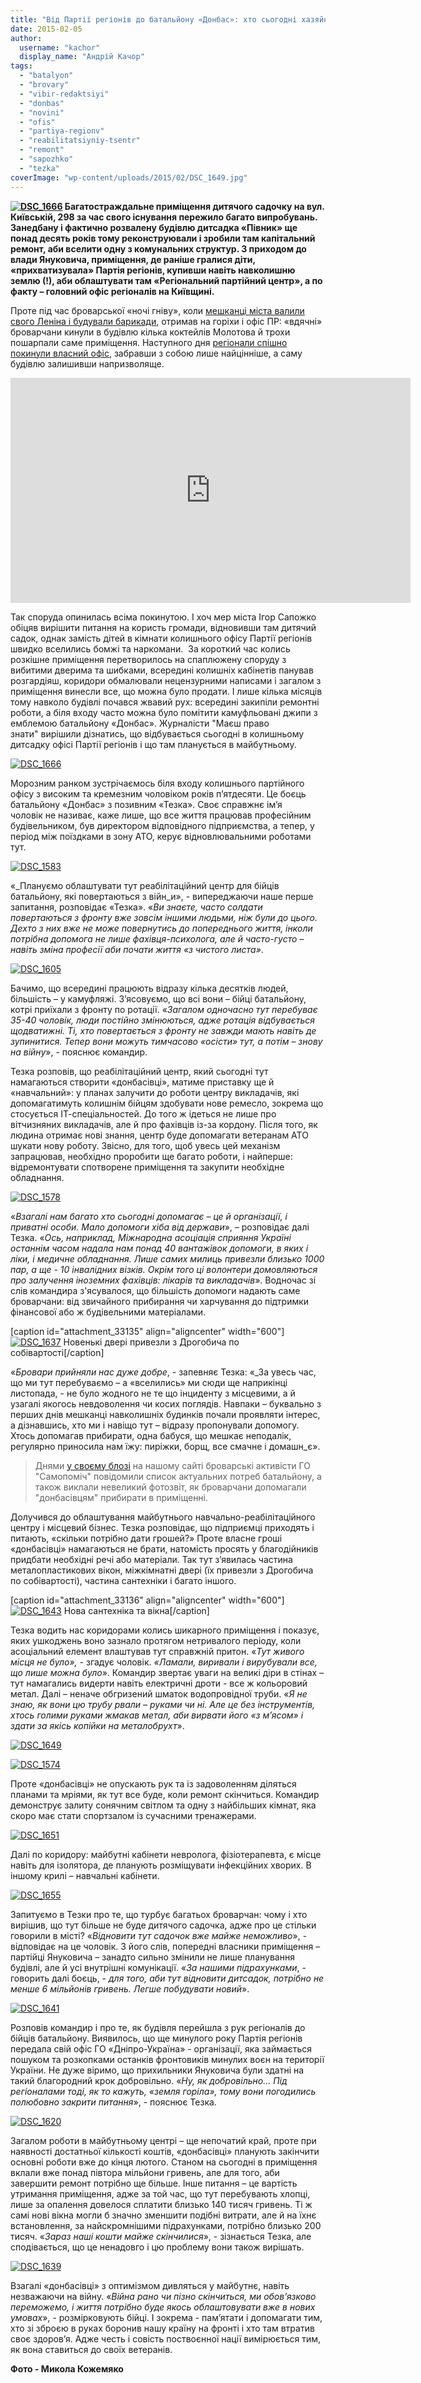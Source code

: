 ```yaml
---
title: "Від Партії регіонів до батальйону «Донбас»: хто сьогодні хазяйнує у колишньому дитсадку на Київській?"
date: 2015-02-05
author: 
  username: "kachor"
  display_name: "Андрій Качор"
tags: 
  - "batalyon"
  - "brovary"
  - "vibir-redaktsiyi"
  - "donbas"
  - "novini"
  - "ofis"
  - "partiya-regionv"
  - "reabilitatsiyniy-tsentr"
  - "remont"
  - "sapozhko"
  - "tezka"
coverImage: "wp-content/uploads/2015/02/DSC_1649.jpg"
---
```


 **[![DSC_1666](https://mpz.brovary.org/wp-content/uploads/2015/02/DSC_16661.jpg)](https://mpz.brovary.org/wp-content/uploads/2015/02/DSC_16661.jpg) Багатостраждальне приміщення дитячого садочку на вул. Київській, 298 за час свого існування пережило багато випробувань. Занедбану і фактично розвалену будівлю дитсадка «Півник» ще понад десять років тому реконструювали і зробили там капітальний ремонт, аби вселити одну з комунальних структур. З приходом до влади Януковича, приміщення, де раніше гралися діти, «прихватизувала» Партія регіонів, купивши навіть навколишню землю (!), аби облаштувати там «Регіональний партійний центр», а по факту – головний офіс регіоналів на Київщині.**

Проте під час броварської «ночі гніву», коли [мешканці міста валили свого Леніна і будували барикади](https://mpz.brovary.org/revolyutsiya-v-brovarah-hronika-20-sichnya/), отримав на горіхи і офіс ПР: «вдячні» броварчани кинули в будівлю кілька коктейлів Молотова й трохи пошарпали саме приміщення. Наступного дня [регіонали спішно покинули власний офіс](https://mpz.brovary.org/rezhim-posipavsya-hronika-revolyutsiyi-21-lyutogo-u-brovarah/), забравши з собою лише найцінніше, а саму будівлю залишивши напризволяще.

<iframe src="https://www.youtube.com/embed/ktkjNYvK934" width="640" height="360" frameborder="0" allowfullscreen="allowfullscreen"></iframe>

Так споруда опинилась всіма покинутою. І хоч мер міста Ігор Сапожко обіцяв вирішити питання на користь громади, відновивши там дитячий садок, однак замість дітей в кімнати колишнього офісу Партії регіонів швидко вселились бомжі та наркомани.  За короткий час колись розкішне приміщення перетворилось на спаплюжену споруду з вибитими дверима та шибками, всередині колишніх кабінетів панував розгардіяш, коридори обмалювали нецензурними написами і загалом з приміщення винесли все, що можна було продати. І лише кілька місяців тому навколо будівлі почався жвавий рух: всередині закипіли ремонтні роботи, а біля входу часто можна було помітити камуфльовані джипи з емблемою батальйону «Донбас». Журналісти "Маєш право знати" вирішили дізнатись, що відбувається сьогодні в колишньому дитсадку офісі Партії регіонів і що там планується в майбутньому.

[![DSC_1666](https://mpz.brovary.org/wp-content/uploads/2015/02/DSC_1666.jpg)](https://mpz.brovary.org/wp-content/uploads/2015/02/DSC_1666.jpg)

Морозним ранком зустрічаємось біля входу колишнього партійного офісу з високим та кремезним чоловіком років п’ятдесяти. Це боєць батальйону «Донбас» з позивним «Тезка». Своє справжнє ім’я чоловік не називає, каже лише, що все життя працював професійним будівельником, був директором відповідного підприємства, а тепер, у період між поїздками в зону АТО, керує відновлювальними роботами тут.

[![DSC_1583](https://mpz.brovary.org/wp-content/uploads/2015/02/DSC_1583.jpg)](https://mpz.brovary.org/wp-content/uploads/2015/02/DSC_1583.jpg)

«_Плануємо облаштувати тут реабілітаційний центр для бійців батальйону, які повертаються з війн_и», - випереджаючи наше перше запитання, розповідає «Тезка». «_Ви знаєте, часто солдати повертаються з фронту вже зовсім іншими людьми, ніж були до цього. Дехто з них вже не може повернутись до попереднього життя, інколи потрібна допомога не лише фахівця-психолога, але й часто-густо – навіть зміна професії аби почати життя «з чистого листа»_.

[![DSC_1605](https://mpz.brovary.org/wp-content/uploads/2015/02/DSC_1605.jpg)](https://mpz.brovary.org/wp-content/uploads/2015/02/DSC_1605.jpg)

Бачимо, що всередині працюють відразу кілька десятків людей, більшість – у камуфляжі. З’ясовуємо, що всі вони – бійці батальйону, котрі приїхали з фронту по ротації. «_Загалом одночасно тут перебуває 35-40 чоловік, люди постійно змінюються, адже ротація відбувається щодватижні. Ті, хто повертається з фронту не завжди мають навіть де зупинитися. Тепер вони можуть тимчасово «осісти» тут, а потім – знову на війну_», - пояснює командир.

Тезка розповів, що реабілітаційний центр, який сьогодні тут намагаються створити «донбасівці», матиме приставку ще й «навчальний»: у планах залучити до роботи центру викладачів, які допомагатимуть колишнім бійцям здобувати нове ремесло, зокрема що стосується ІТ-спеціальностей. До того ж ідеться не лише про вітчизняних викладачів, але й про фахівців із-за кордону. Після того, як людина отримає нові знання, центр буде допомагати ветеранам АТО шукати нову роботу. Звісно, для того, щоб увесь цей механізм запрацював, необхідно проробити ще багато роботи, і найперше: відремонтувати спотворене приміщення та закупити необхідне обладнання.

[![DSC_1578](https://mpz.brovary.org/wp-content/uploads/2015/02/DSC_15781.jpg)](https://mpz.brovary.org/wp-content/uploads/2015/02/DSC_15781.jpg)

«_Взагалі нам багато хто сьогодні допомагає – це й організації, і приватні особи. Мало допомоги хіба від держави_», – розповідає далі Тезка. «_Ось, наприклад, Міжнародна асоціація сприяння Україні останнім часом надала нам понад 40 вантажівок допомоги, в яких і ліки, і медичне обладнання. Лише самих милиць привезли близько 1000 пар, а ще - 10 інвалідних візків. Окрім того ці волонтери домовляються про залучення іноземних фахівців: лікарів та викладачів_». Водночас зі слів командира з'ясувалося, що більшість допомоги надають саме броварчани: від звичайного прибирання чи харчування до підтримки фінансової або ж будівельними матеріалами.

\[caption id="attachment\_33135" align="aligncenter" width="600"\][![DSC_1637](https://mpz.brovary.org/wp-content/uploads/2015/02/DSC_1637.jpg)](https://mpz.brovary.org/wp-content/uploads/2015/02/DSC_1637.jpg) Новенькі двері привезли з Дрогобича по собівартості\[/caption\]

«_Бровари прийняли нас дуже добре_, - запевняє Тезка: «_За увесь час, що ми тут перебуваємо – а «вселились» ми сюди ще наприкінці листопада, - не було жодного не те що інциденту з місцевими, а й узагалі якогось невдоволення чи косих поглядів. Навпаки – буквально з перших днів мешканці навколишніх будинків почали проявляти інтерес, а дізнавшись, хто ми і навіщо тут – відразу пропонували допомогу. Хтось допомагав прибирати, одна бабуся, що мешкає неподалік, регулярно приносила нам їжу: пиріжки, борщ, все смачне і домашн_є».

> Днями [у своєму блозі](https://mpz.brovary.org/beremo-i-robimo-nashe-misto-krashhim-priyednuytes/) на нашому сайті броварські активісти ГО "Самопоміч" повідомили список актуальних потреб батальйону, а також виклали невеликий фотозвіт, як броварчани допомагали "донбасівцям" прибирати в приміщенні.

Долучився до облаштування майбутнього навчально-реабілітаційного центру і місцевий бізнес. Тезка розповідає, що підприємці приходять і питають, «скільки потрібно дати грошей?» Проте власне гроші «донбасівці» намагаються не брати, натомість просять у благодійників придбати необхідні речі або матеріали. Так тут з’явилась частина металопластикових вікон, міжкімнатні двері (їх привезли з Дрогобича по собівартості), частина сантехніки і багато іншого.

\[caption id="attachment\_33136" align="aligncenter" width="600"\][![DSC_1643](https://mpz.brovary.org/wp-content/uploads/2015/02/DSC_1643.jpg)](https://mpz.brovary.org/wp-content/uploads/2015/02/DSC_1643.jpg) Нова сантехніка та вікна\[/caption\]

Тезка водить нас коридорами колись шикарного приміщення і показує, яких ушкоджень воно зазнало протягом нетривалого періоду, коли асоціальний елемент влаштував тут справжній притон. «_Тут живого місця не було», -_ згадує чоловік. _«Ламали, виривали і вирубували все, що лише можна було_». Командир звертає уваги на великі діри в стінах – тут намагались видерти навіть електричні дроти - все ж кольоровий метал. Далі – неначе обгризений шматок водопровідної труби. «_Я не знаю, як вони цю трубу рвали – руками чи ні. Але це без інструментів, хтось голими руками жмакав метал, аби вирвати його «з м’ясом» і здати за якісь копійки на металобрухт_».

[![DSC_1649](https://mpz.brovary.org/wp-content/uploads/2015/02/DSC_1649.jpg)](https://mpz.brovary.org/wp-content/uploads/2015/02/DSC_1649.jpg)

[![DSC_1574](https://mpz.brovary.org/wp-content/uploads/2015/02/DSC_1574.jpg)](https://mpz.brovary.org/wp-content/uploads/2015/02/DSC_1574.jpg)

Проте «донбасівці» не опускають рук та із задоволенням діляться планами та мріями, як тут все буде, коли ремонт скінчиться. Командир демонструє залиту сонячним світлом та одну з найбільших кімнат, яка скоро має стати спортзалом із сучасними тренажерами.

[![DSC_1651](https://mpz.brovary.org/wp-content/uploads/2015/02/DSC_1651.jpg)](https://mpz.brovary.org/wp-content/uploads/2015/02/DSC_1651.jpg)

Далі по коридору: майбутні кабінети невролога, фізіотерапевта, є місце навіть для ізолятора, де планують розміщувати інфекційних хворих. В іншому крилі – навчальні кабінети.

[![DSC_1655](https://mpz.brovary.org/wp-content/uploads/2015/02/DSC_1655.jpg)](https://mpz.brovary.org/wp-content/uploads/2015/02/DSC_1655.jpg)

Запитуємо в Тезки про те, що турбує багатьох броварчан: чому і хто вирішив, що тут більше не буде дитячого садочка, адже про це стільки говорили в місті? «_Відновити тут садочок вже майже неможливо_», - відповідає на це чоловік. З його слів, попередні власники приміщення – партійці Януковича – занадто сильно змінили не лише планування будівлі, але й усі внутрішні комунікації. «_За нашими підрахунками_, - говорить далі боєць, - _для того, аби тут відновити дитсадок, потрібно не менше 6 мільйонів гривень. Легше побудувати новий_».

[![DSC_1641](https://mpz.brovary.org/wp-content/uploads/2015/02/DSC_1641.jpg)](https://mpz.brovary.org/wp-content/uploads/2015/02/DSC_1641.jpg)

Розповів командир і про те, як будівля перейшла з рук регіоналів до бійців батальйону. Виявилось, що ще минулого року Партія регіонів передала свій офіс ГО «Дніпро-Україна» - організації, яка займається пошуком та розкопками останків фронтовиків минулих воєн на території України. Не дуже віримо, що прихильники Януковича були здатні на такий благородний крок добровільно. «_Ну, як добровільно… Під регіоналами тоді, як то кажуть, «земля горіла», тому вони погодились полюбовно закрити питання_», - пояснює Тезка.

[![DSC_1620](https://mpz.brovary.org/wp-content/uploads/2015/02/DSC_1620.jpg)](https://mpz.brovary.org/wp-content/uploads/2015/02/DSC_1620.jpg)

Загалом роботи в майбутньому центрі – ще непочатий край, проте при наявності достатньої кількості коштів, «донбасівці» планують закінчити основні роботи вже до кінця лютого. Станом на сьогодні в приміщення вклали вже понад півтора мільйони гривень, але для того, аби завершити ремонт потрібно ще більше. Інше питання – це вартість утримання приміщення, адже за той час, що тут перебувають хлопці, лише за опалення довелося сплатити близько 140 тисяч гривень. Ті ж самі нові вікна могли б значно зменшити подібні витрати, але й на їхнє встановлення, за найскромнішими підрахунками, потрібно близько 200 тисяч. «_Зараз наші кошти майже скінчилися_», - зізнається Тезка, але сподівається, що це ненадовго і цю проблему вони також вирішать.

[![DSC_1639](https://mpz.brovary.org/wp-content/uploads/2015/02/DSC_1639.jpg)](https://mpz.brovary.org/wp-content/uploads/2015/02/DSC_1639.jpg)

Взагалі «донбасівці» з оптимізмом дивляться у майбутнє, навіть незважаючи на війну. «_Війна рано чи пізно скінчиться, ми обов’язково переможемо, і життя потрібно буде якось облаштовувати вже в нових умовах_», - розмірковують бійці. І зокрема - пам’ятати і допомагати тим, хто зі зброєю в руках боронив нашу країну на фронті і хто там втратив своє здоров’я. Адже честь і совість поствоєнної нації вимірюється тим, як вона ставиться до своїх ветеранів.

**Фото - Микола Кожемяко**
